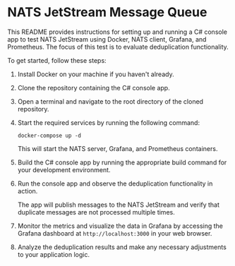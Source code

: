 # NATS JetStream Message Queue

This README provides instructions for setting up and running a C# console app to test NATS JetStream using Docker, NATS client, Grafana, and Prometheus. The focus of this test is to evaluate deduplication functionality.

To get started, follow these steps:

1. Install Docker on your machine if you haven't already.
2. Clone the repository containing the C# console app.
3. Open a terminal and navigate to the root directory of the cloned repository.
4. Start the required services by running the following command:

    ```
    docker-compose up -d
    ```

    This will start the NATS server, Grafana, and Prometheus containers.

5. Build the C# console app by running the appropriate build command for your development environment.

6. Run the console app and observe the deduplication functionality in action.

    The app will publish messages to the NATS JetStream and verify that duplicate messages are not processed multiple times.

7. Monitor the metrics and visualize the data in Grafana by accessing the Grafana dashboard at `http://localhost:3000` in your web browser.

8. Analyze the deduplication results and make any necessary adjustments to your application logic.


